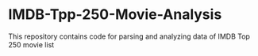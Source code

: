 # IMDB-Tpp-250-Movie-Analysis
This repository contains code for parsing and analyzing data of IMDB Top 250 movie list 
